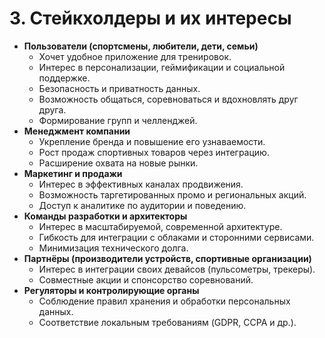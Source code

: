 # 3. Стейкхолдеры и их интересы
- **Пользователи (спортсмены, любители, дети, семьи)**
    - Хочет удобное приложение для тренировок.
    - Интерес в персонализации, геймификации и социальной поддержке.
    - Безопасность и приватность данных.
    - Возможность общаться, соревноваться и вдохновлять друг друга.
    - Формирование групп и челленджей.
- **Менеджмент компании**
    - Укрепление бренда и повышение его узнаваемости.
    - Рост продаж спортивных товаров через интеграцию.
    - Расширение охвата на новые рынки.
- **Маркетинг и продажи**
    - Интерес в эффективных каналах продвижения.
    - Возможность таргетированных промо и региональных акций.
    - Доступ к аналитике по аудитории и поведению.
- **Команды разработки и архитекторы**
    - Интерес в масштабируемой, современной архитектуре.
    - Гибкость для интеграции с облаками и сторонними сервисами.
    - Минимизация технического долга.
- **Партнёры (производители устройств, спортивные организации)**
    - Интерес в интеграции своих девайсов (пульсометры, трекеры).
    - Совместные акции и спонсорство соревнований.
- **Регуляторы и контролирующие органы**
    - Соблюдение правил хранения и обработки персональных данных.
    - Соответствие локальным требованиям (GDPR, CCPA и др.).
